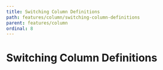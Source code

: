 ```yaml
---
title: Switching Column Definitions
path: features/column/switching-column-definitions
parent: features/column
ordinal: 8
---
```

# Switching Column Definitions

<div pbl-example-view="pbl-switching-column-definitions-example"></div>
